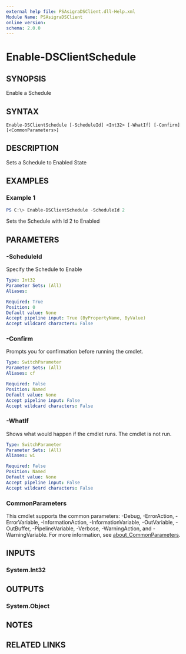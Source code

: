 ```yaml
---
external help file: PSAsigraDSClient.dll-Help.xml
Module Name: PSAsigraDSClient
online version:
schema: 2.0.0
---
```


# Enable-DSClientSchedule

## SYNOPSIS
Enable a Schedule

## SYNTAX

```
Enable-DSClientSchedule [-ScheduleId] <Int32> [-WhatIf] [-Confirm] [<CommonParameters>]
```

## DESCRIPTION
Sets a Schedule to Enabled State

## EXAMPLES

### Example 1
```powershell
PS C:\> Enable-DSClientSchedule -ScheduleId 2
```

Sets the Schedule with Id 2 to Enabled

## PARAMETERS

### -ScheduleId
Specify the Schedule to Enable

```yaml
Type: Int32
Parameter Sets: (All)
Aliases:

Required: True
Position: 0
Default value: None
Accept pipeline input: True (ByPropertyName, ByValue)
Accept wildcard characters: False
```

### -Confirm
Prompts you for confirmation before running the cmdlet.

```yaml
Type: SwitchParameter
Parameter Sets: (All)
Aliases: cf

Required: False
Position: Named
Default value: None
Accept pipeline input: False
Accept wildcard characters: False
```

### -WhatIf
Shows what would happen if the cmdlet runs. The cmdlet is not run.

```yaml
Type: SwitchParameter
Parameter Sets: (All)
Aliases: wi

Required: False
Position: Named
Default value: None
Accept pipeline input: False
Accept wildcard characters: False
```

### CommonParameters
This cmdlet supports the common parameters: -Debug, -ErrorAction, -ErrorVariable, -InformationAction, -InformationVariable, -OutVariable, -OutBuffer, -PipelineVariable, -Verbose, -WarningAction, and -WarningVariable. For more information, see [about_CommonParameters](http://go.microsoft.com/fwlink/?LinkID=113216).

## INPUTS

### System.Int32

## OUTPUTS

### System.Object
## NOTES

## RELATED LINKS
